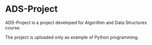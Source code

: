ADS-Project
====

ADS-Project is a project developed for Algorithm and Data Structures course.

The project is uploaded only as example of Python programming.